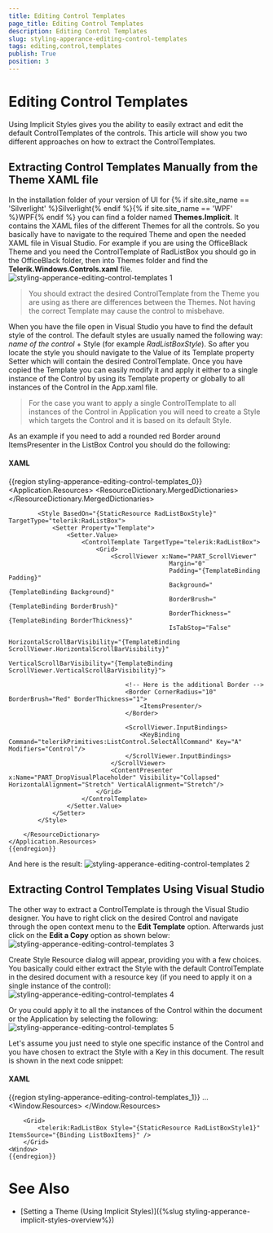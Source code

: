```yaml
---
title: Editing Control Templates
page_title: Editing Control Templates
description: Editing Control Templates
slug: styling-apperance-editing-control-templates
tags: editing,control,templates
publish: True
position: 3
---
```


# Editing Control Templates



Using Implicit Styles gives you the ability to easily extract and edit the default ControlTemplates of the controls. This article will show you two different approaches 
        on how to extract the ControlTemplates.        
      

## Extracting Control Templates Manually from the Theme XAML file

In the installation folder of your version of UI for {% if site.site_name == 'Silverlight' %}Silverlight{% endif %}{% if site.site_name == 'WPF' %}WPF{% endif %} you can find a folder named __Themes.Implicit__. It contains the XAML files of the different Themes
          for all the controls. So you basically have to navigate to the required Theme and open the needed XAML file in Visual Studio. For example if you are using the OfficeBlack Theme
          and you need the ControlTemplate of RadListBox you should go in the OfficeBlack folder, then into Themes folder and find the __Telerik.Windows.Controls.xaml__ file.
        ![styling-apperance-editing-control-templates 1](images/styling-apperance-editing-control-templates_1.png)

>You should extract the desired ControlTemplate from the Theme you are using as there are differences between the Themes. Not having the correct Template may
            cause the control to misbehave.
          

When you have the file open in Visual Studio you have to find the default style of the control. The default styles are usually named the following way: *name of the control*
          + Style (for example *RadListBoxStyle*). So after you locate the style you should navigate to the Value of its Template property Setter which will contain the desired ControlTemplate.
          Once you have copied the Template you can easily modify it and apply it either to a single instance of the Control by using its Template property or globally to all instances of the Control in the App.xaml file.
        

>For the case you want to apply a single ControlTemplate to all instances of the Control in Application you will need to create a Style which targets the Control and it is based on its default Style. 
          

As an example if you need to add a rounded red Border around ItemsPresenter in the ListBox Control you should do the following:
        

#### __XAML__

{{region styling-apperance-editing-control-templates_0}}
	<Application.Resources>
	    <ResourceDictionary>
	        <ResourceDictionary.MergedDictionaries>
	            <ResourceDictionary Source="/Telerik.Windows.Themes.Office_Black;component/Themes/Telerik.Windows.Controls.xaml"/>
	        </ResourceDictionary.MergedDictionaries>
	        
	        <Style BasedOn="{StaticResource RadListBoxStyle}" TargetType="telerik:RadListBox">
	            <Setter Property="Template">
	                <Setter.Value>
	                    <ControlTemplate TargetType="telerik:RadListBox">
	                        <Grid>
	                            <ScrollViewer x:Name="PART_ScrollViewer"
	                                            Margin="0"
	                                            Padding="{TemplateBinding Padding}"
	                                            Background="{TemplateBinding Background}"
	                                            BorderBrush="{TemplateBinding BorderBrush}"
	                                            BorderThickness="{TemplateBinding BorderThickness}"
	                                            IsTabStop="False"
	                                            HorizontalScrollBarVisibility="{TemplateBinding ScrollViewer.HorizontalScrollBarVisibility}"
	                                            VerticalScrollBarVisibility="{TemplateBinding ScrollViewer.VerticalScrollBarVisibility}">
	                                
	                                <!-- Here is the additional Border -->
	                                <Border CornerRadius="10" BorderBrush="Red" BorderThickness="1">
	                                    <ItemsPresenter/>
	                                </Border>
	
	                                <ScrollViewer.InputBindings>
	                                    <KeyBinding Command="telerikPrimitives:ListControl.SelectAllCommand" Key="A" Modifiers="Control"/>
	                                </ScrollViewer.InputBindings>
	                            </ScrollViewer>
	                            <ContentPresenter x:Name="PART_DropVisualPlaceholder" Visibility="Collapsed" HorizontalAlignment="Stretch" VerticalAlignment="Stretch"/>
	                        </Grid>
	                    </ControlTemplate>
	                </Setter.Value>
	            </Setter>
	        </Style>
	        
	    </ResourceDictionary>
	</Application.Resources>
	{{endregion}}



And here is the result:
        ![styling-apperance-editing-control-templates 2](images/styling-apperance-editing-control-templates_2.png)

## Extracting Control Templates Using Visual Studio

The other way to extract a ControlTemplate is through the Visual Studio designer. You have to right click on the desired Control and navigate through
          the open context menu to the __Edit Template__ option. Afterwards just click on the __Edit a Copy__ option as
          shown below:
        ![styling-apperance-editing-control-templates 3](images/styling-apperance-editing-control-templates_3.png)

Create Style Resource dialog will appear, providing you with a few choices. You basically could either extract the Style with the default ControlTemplate in the desired
          document with a resource key (if you need to apply it on a single instance of the control):
        ![styling-apperance-editing-control-templates 4](images/styling-apperance-editing-control-templates_4.png)

Or you could apply it to all the instances of the Control within the document or the Application by selecting the following:
        ![styling-apperance-editing-control-templates 5](images/styling-apperance-editing-control-templates_5.png)

Let's assume you just need to style one specific instance of the Control and you have chosen to extract the Style with a Key in this document.
          The result is shown in the next code snippet:
        

#### __XAML__

{{region styling-apperance-editing-control-templates_1}}
	<Window>
	    ...
	    <Window.Resources>
	        <Style x:Key="RadListBoxStyle1" TargetType="{x:Type telerik:RadListBox}" BasedOn="{StaticResource RadListBoxStyle}">
	            <Setter Property="Template">
	                <Setter.Value>
	                    <ControlTemplate TargetType="{x:Type telerik:RadListBox}">
	                        ...
	                    </ControlTemplate>
	                </Setter.Value>
	            </Setter>
	        </Style>
	    </Window.Resources>
	
	    <Grid>
	        <telerik:RadListBox Style="{StaticResource RadListBoxStyle1}" ItemsSource="{Binding ListBoxItems}" />
	    </Grid>
	<Window>
	{{endregion}}





# See Also

 * [Setting a Theme (Using  Implicit Styles)]({%slug styling-apperance-implicit-styles-overview%})
